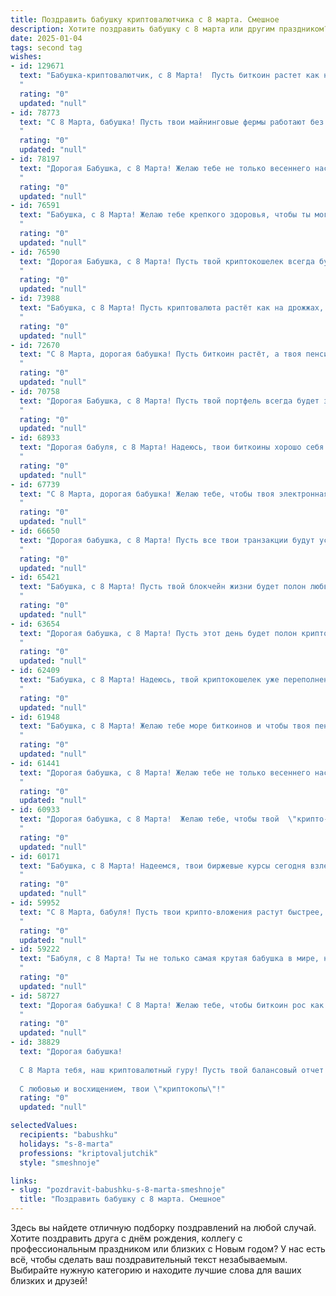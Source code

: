 ```yaml
---
title: Поздравить бабушку криптовалютчика с 8 марта. Смешное
description: Хотите поздравить бабушку с 8 марта или другим праздником? Наш ИИ создаст незабываемое поздравление, а вы обязательно выделитесь среди других.  
date: 2025-01-04
tags: second tag
wishes:
- id: 129671
  text: "Бабушка-криптовалютчик, с 8 Марта!  Пусть биткоин растет как на дрожжах, а настроение — еще быстрее!  Желаю тебе таких прибыльных сделок, что внуки будут купаться в золоте (ну, или хотя бы в шоколадных монетах!).  Держи курс на счастье и не забывай вовремя делать \"тейк-профит\" – например, с внуками на даче, за чашечкой чая!
  "
  rating: "0"
  updated: "null"
- id: 78773
  text: "С 8 Марта, бабушка! Пусть твои майнинговые фермы работают без перебоев, а курс биткоина взлетает до луны!
  "
  rating: "0"
  updated: "null"
- id: 78197
  text: "Дорогая Бабушка, с 8 Марта! Желаю тебе не только весеннего настроения, но и отличных инвестиций в крипту! Пусть биткоин взлетит до Луны, а эфир сияет как весеннее солнце! 🎉💰🚀
  "
  rating: "0"
  updated: "null"
- id: 76591
  text: "Бабушка, с 8 Марта! Желаю тебе крепкого здоровья, чтобы ты могла не только майнить биткоин, но и наслаждаться всеми прелестями жизни! 😜🎉
  "
  rating: "0"
  updated: "null"
- id: 76590
  text: "Дорогая Бабушка, с 8 Марта! Пусть твой криптокошелек всегда будет полон, а майнинг-ферма работает без сбоев! 😉🎉
  "
  rating: "0"
  updated: "null"
- id: 73988
  text: "Бабушка, с 8 Марта! Пусть криптовалюта растёт как на дрожжах, а прибыль будет такой же стабильной, как твоя любовь к внукам! 😉
  "
  rating: "0"
  updated: "null"
- id: 72670
  text: "С 8 Марта, дорогая бабушка! Пусть биткоин растёт, а твоя пенсия - ещё быстрее! 😜🎉
  "
  rating: "0"
  updated: "null"
- id: 70758
  text: "Дорогая Бабушка, с 8 Марта! Пусть твой портфель всегда будет зеленым, а майнинг приносит больше биткоинов, чем ты можешь потратить! 😜
  "
  rating: "0"
  updated: "null"
- id: 68933
  text: "Дорогая бабуля, с 8 Марта! Надеюсь, твои биткоины хорошо себя чувствуют и готовятся принести тебе заслуженную прибыль, а твой блокчейн – стабилен и безопасен! 🥳🎉
  "
  rating: "0"
  updated: "null"
- id: 67739
  text: "С 8 Марта, дорогая бабушка! Желаю тебе, чтобы твоя электронная валюта всегда росла в цене, как твой внук, а транзакции проходили гладко, как твой любимый чай!
  "
  rating: "0"
  updated: "null"
- id: 66650
  text: "Дорогая бабушка, с 8 Марта! Пусть все твои транзакции будут успешными, а портфель — только зеленого цвета! 😉
  "
  rating: "0"
  updated: "null"
- id: 65421
  text: "Бабушка, с 8 Марта! Пусть твой блокчейн жизни будет полон любви, радости и прибыльных транзакций!
  "
  rating: "0"
  updated: "null"
- id: 63654
  text: "Дорогая бабушка, с 8 Марта! Пусть этот день будет полон крипто-сюрпризов, а биткоин взлетит до небес! 😜  Желаю тебе здоровья, чтобы хватило на все майнинг-фермы, и оптимизма, чтобы не падать духом от рыночных колебаний!
  "
  rating: "0"
  updated: "null"
- id: 62409
  text: "Бабушка, с 8 Марта! Надеюсь, твой криптокошелек уже переполнен биткоинами, и ты можешь позволить себе на этот праздник расслабиться и получать удовольствие от жизни, не задумываясь о волатильности рынка! 😉
  "
  rating: "0"
  updated: "null"
- id: 61948
  text: "Бабушка, с 8 Марта! Желаю тебе море биткоинов и чтобы твоя пенсия  росла быстрее, чем курс эфира! 😜
  "
  rating: "0"
  updated: "null"
- id: 61441
  text: "Дорогая бабушка, с 8 Марта! Желаю тебе не только весеннего настроения, но и удачных вложений в криптовалюту! Пусть курс биткоина взлетит до небес, а твоя прибыль будет стабильной, как курс рубля... ну, почти! 😉
  "
  rating: "0"
  updated: "null"
- id: 60933
  text: "Дорогая бабушка, с 8 Марта!  Желаю тебе, чтобы твой  \"крипто-портфель\"  раскрутился  на  столько, чтобы ты могла  купиться  на  любой  \"майнинг-ферму\" и  никогда  не  знать  бедности! 😉
  "
  rating: "0"
  updated: "null"
- id: 60171
  text: "Бабушка, с 8 Марта! Надеемся, твои биржевые курсы сегодня взлетят выше, чем котировки биткоина! Пусть биткоин-бот всегда приносит прибыль, а майнинг-ферма греет душу не хуже камина! 💖🚀
  "
  rating: "0"
  updated: "null"
- id: 59952
  text: "С 8 Марта, бабуля! Пусть твои крипто-вложения растут быстрее, чем биткоин в 2017-ом, и пусть в твоих руках всегда будет много-много сатошей! 😉
  "
  rating: "0"
  updated: "null"
- id: 59222
  text: "Бабуля, с 8 Марта! Ты не только самая крутая бабушка в мире, но и настоящий криптовалютный эксперт! Надеюсь, твои инвестиции в биткоин не \"просели\" к этому дню, а портфель полон зеленых свечей! 🤑
  "
  rating: "0"
  updated: "null"
- id: 58727
  text: "Дорогая бабушка! С 8 Марта! Желаю тебе, чтобы биткоин рос как на дрожжах, а фиатная валюта таяла как снег в марте! 😄
  "
  rating: "0"
  updated: "null"
- id: 38829
  text: "Дорогая бабушка!
  
  С 8 Марта тебя, наш криптовалютный гуру! Пусть твой балансовый отчет по жизни всегда был в зеленой зоне, а настроение – как биткойн на бычьем рынке! Желаю, чтобы каждый твой день был как хороший альткойн – с нереальным ростом счастья и не подверженный падениям. Пусть радость будет твоими инвестициями, а улыбка – дивидендом, который никогда не сходит на нет!
  
  С любовью и восхищением, твои \"криптокопы\"!"
  rating: "0"
  updated: "null"

selectedValues:
  recipients: "babushku"
  holidays: "s-8-marta"
  professions: "kriptovaljutchik"
  style: "smeshnoje"

links:
- slug: "pozdravit-babushku-s-8-marta-smeshnoje"
  title: "Поздравить бабушку с 8 марта. Смешное"
---
```


Здесь вы найдете отличную подборку поздравлений на любой случай.
Хотите поздравить друга с днём рождения, коллегу с профессиональным праздником или близких с Новым годом? У нас есть всё, чтобы сделать ваш поздравительный текст незабываемым. Выбирайте нужную категорию и находите лучшие слова для ваших близких и друзей!
